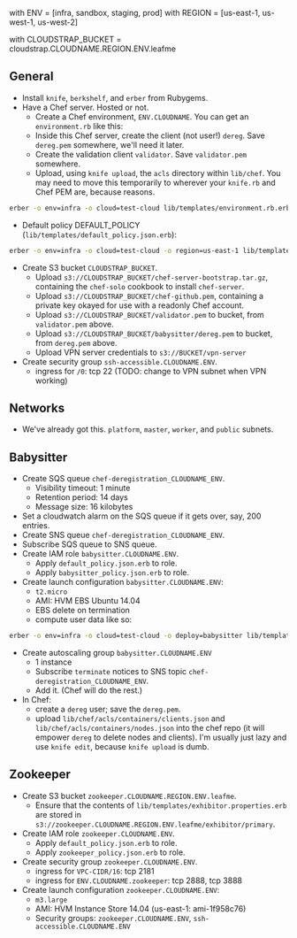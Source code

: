 with ENV = [infra, sandbox, staging, prod]
with REGION = [us-east-1, us-west-1, us-west-2]

with CLOUDSTRAP_BUCKET = cloudstrap.CLOUDNAME.REGION.ENV.leafme

## General
- Install `knife`, `berkshelf`, and `erber` from Rubygems.
- Have a Chef server. Hosted or not.
  - Create a Chef environment, `ENV.CLOUDNAME`. You can get an `environment.rb` like this:
  - Inside this Chef server, create the client (not user!) `dereg`. Save `dereg.pem` somewhere, we'll need it later.
  - Create the validation client `validator`. Save `validator.pem` somewhere.
  - Upload, using `knife upload`, the `acls` directory within `lib/chef`. You may need to move this temporarily to wherever your `knife.rb` and Chef PEM are, because reasons.
```bash
erber -o env=infra -o cloud=test-cloud lib/templates/environment.rb.erb > environment.rb
```

- Default policy DEFAULT_POLICY (`lib/templates/default_policy.json.erb`):
```bash
erber -o env=infra -o cloud=test-cloud -o region=us-east-1 lib/templates/default_policy.json.erb
```

- Create S3 bucket `CLOUDSTRAP_BUCKET`.
  - Upload `s3://CLOUDSTRAP_BUCKET/chef-server-bootstrap.tar.gz`, containing the `chef-solo` cookbook to install `chef-server`. 
  - Upload `s3://CLOUDSTRAP_BUCKET/chef-github.pem`, containing a private key okayed for use with a readonly Chef account.
  - Upload `s3://CLOUDSTRAP_BUCKET/validator.pem` to bucket, from `validator.pem` above.
  - Upload `s3://CLOUDSTRAP_BUCKET/babysitter/dereg.pem` to bucket, from `dereg.pem` above.
  - Upload VPN server credentials to `s3://BUCKET/vpn-server`
- Create security group `ssh-accessible.CLOUDNAME.ENV`.
  - ingress for `/0`: tcp 22 (TODO: change to VPN subnet when VPN working)

## Networks
- We've already got this. `platform`, `master`, `worker`, and `public` subnets.

## Babysitter
- Create SQS queue `chef-deregistration_CLOUDNAME_ENV`.
  - Visibility timeout: 1 minute
  - Retention period: 14 days
  - Message size: 16 kilobytes
- Set a cloudwatch alarm on the SQS queue if it gets over, say, 200 entries.
- Create SNS queue `chef-deregistration_CLOUDNAME_ENV`.
- Subscribe SQS queue to SNS queue.
- Create IAM role `babysitter.CLOUDNAME.ENV`.
  - Apply `default_policy.json.erb` to role.
  - Apply `babysitter_policy.json.erb` to role.
- Create launch configuration `babysitter.CLOUDNAME.ENV`:
  - `t2.micro`
  - AMI: HVM EBS Ubuntu 14.04
  - EBS delete on termination
  - compute user data like so:
```bash
erber -o env=infra -o cloud=test-cloud -o deploy=babysitter lib/templates/cloud-init.bash.erb
```
- Create autoscaling group `babysitter.CLOUDNAME.ENV`
  - 1 instance
  - Subscribe `terminate` notices to SNS topic `chef-deregistration_CLOUDNAME_ENV`.
  - Add it. (Chef will do the rest.)
- In Chef:
  - create a `dereg` user; save the `dereg.pem`.
  - upload `lib/chef/acls/containers/clients.json` and `lib/chef/acls/containers/nodes.json` into the chef repo (it will empower `dereg` to delete nodes and clients). I'm usually just lazy and use `knife edit`, because `knife upload` is dumb.

## Zookeeper
- Create S3 bucket `zookeeper.CLOUDNAME.REGION.ENV.leafme`.
  - Ensure that the contents of `lib/templates/exhibitor.properties.erb` are stored in `s3://zookeeper.CLOUDNAME.REGION.ENV.leafme/exhibitor/primary`.
- Create IAM role `zookeeper.CLOUDNAME.ENV`.
  - Apply `default_policy.json.erb` to role.
  - Apply `zookeeper_policy.json.erb` to role.
- Create security group `zookeeper.CLOUDNAME.ENV`.
  - ingress for `VPC-CIDR/16`: tcp 2181
  - ingress for `ENV.CLOUDNAME.zookeeper`: tcp 2888, tcp 3888
- Create launch configuration `zookeeper.CLOUDNAME.ENV`:
  - `m3.large`
  - AMI: HVM Instance Store 14.04 (us-east-1: ami-1f958c76)
  - Security groups: `zookeeper.CLOUDNAME.ENV`, `ssh-accessible.CLOUDNAME.ENV`
